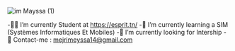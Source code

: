 ![im Mayssa (1)](https://user-images.githubusercontent.com/79448794/226711006-e1968c1e-b022-424b-adf1-4ca9a6c4a3ab.png)

-👩‍🎓 I’m currently Student at https://esprit.tn/
-🌱 I’m currently learning a SIM (Systèmes Informatiques Et Mobiles)
-👯 I’m currently looking for Intership 
-📩 Contact-me : mejrimeyssa14@gmail.com
